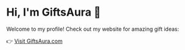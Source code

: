 # Hi, I'm GiftsAura 👋

Welcome to my profile! Check out my website for amazing gift ideas:

👉 [Visit GiftsAura.com](https://giftsaura.com/)
